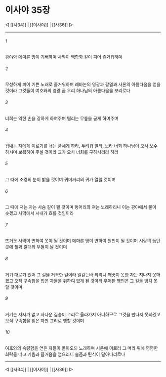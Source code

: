 ﻿# 이사야 35장

◁ [[사34]] | [[이사야]] | [[사36]] ▷
***

###### 1
광야와 메마른 땅이 기뻐하며 사막이 백합화 같이 피어 즐거워하며

###### 2
무성하게 피어 기쁜 노래로 즐거워하며 레바논의 영광과 갈멜과 사론의 아름다움을 얻을 것이라 그것들이 여호와의 영광 곧 우리 하나님의 아름다움을 보리로다

###### 3
너희는 약한 손을 강하게 하여주며 떨리는 무릎을 굳게 하여주며

###### 4
겁내는 자에게 이르기를 너는 굳세게 하라, 두려워 말라, 보라 너희 하나님이 오사 보수하시며 보복하여 주실 것이라 그가 오사 너희를 구하시리라 하라

###### 5
그 때에 소경의 눈이 밝을 것이며 귀머거리의 귀가 열릴 것이며

###### 6
그 때에 저는 자는 사슴 같이 뛸 것이며 벙어리의 혀는 노래하리니 이는 광야에서 물이 솟겠고 사막에서 시내가 흐를 것임이라

###### 7
뜨거운 사막이 변하여 못이 될 것이며 메마른 땅이 변하여 원천이 될 것이며 시랑의 눕던 곳에 풀과 갈대와 부들이 날 것이며

###### 8
거기 대로가 있어 그 길을 거룩한 길이라 일컫는바 되리니 깨끗지 못한 자는 지나지 못하겠고 오직 구속함을 입은 자들을 위하여 있게 된 것이라 우매한 행인은 그 길을 범치 못할 것이며

###### 9
거기는 사자가 없고 사나운 짐승이 그리로 올라가지 아니하므로 그것을 만나지 못하겠고 오직 구속함을 얻은 자만 그리로 행할 것이며

###### 10
여호와의 속량함을 얻은 자들이 돌아오되 노래하며 시온에 이르러 그 머리 위에 영영한 희락을 띠고 기쁨과 즐거움을 얻으리니 슬픔과 탄식이 달아나리로다

***
◁ [[사34]] | [[이사야]] | [[사36]] ▷